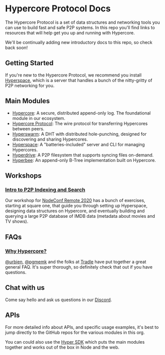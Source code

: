 # Hypercore Protocol Docs
The Hypercore Protocol is a set of data structures and networking tools you can use to build fast and safe P2P systems. In this repo you'll find links to resources that will help get you up and running with Hypercore.

We'll be continually adding new introductory docs to this repo, so check back soon!

## Getting Started
If you're new to the Hypercore Protocol, we recommend you install [Hyperspace](https://github.com/hypercore-protocol/hyperspace), which is a server that handles a bunch of the nitty-gritty of P2P networking for you.

## Main Modules
* [Hypercore](https://github.com/hypercore-protocol/hypercore): A secure, distributed append-only log. The foundational module in our ecosystem.
* [Hypercore Protocol](https://github.com/hypercore-protocol/hypercore-protocol): The wire protocol for transferring Hypercores between peers.
* [Hyperswarm](https://github.com/hypercore-protocol/hyperswarm): A DHT with distributed hole-punching, designed for discovering and sharing Hypercores.
* [Hyperspace](https://github.com/hypercore-protocol/hyperspace): A "batteries-included" server and CLI for managing Hypercores.
* [Hyperdrive](https://github.com/hypercore-protocol/hyperdrive): A P2P filesystem that supports syncing files on-demand.
* [Hyperbee](https://github.com/mafintosh/hyperbee): An append-only B-Tree implementation built on Hypercore.

## Workshops

### [Intro to P2P Indexing and Search](https://github.com/hypercore-protocol/p2p-indexing-and-search)
Our workshop for [NodeConf Remote 2020](https://www.nodeconfremote.com/) has a bunch of exercises, starting at square one, that guide you through setting up Hyperspace, designing data structures on Hypercore, and eventually building and querying a large P2P database of IMDB data (metadata about movies and TV shows). 

## FAQs
### [Why Hypercore?](https://github.com/tradle/why-hypercore/blob/master/FAQ.md)
[@urbien](https://github.com/urbien), [@pgmemk](https://github.com/pgmemk) and the folks at [Tradle](https://github.com/tradle) have put together a great general FAQ. It's super thorough, so definitely check that out if you have questions.

## Chat with us
Come say hello and ask us questions in our [Discord](https://chat.hypercore-protocol.org).

## APIs
For more detailed info about APIs, and specific usage examples, it's best to jump directly to the GitHub repos for the various modules in this org.

You can could also use the [Hyper SDK](https://github.com/datproject/sdk#readme) which puts the main modules together and works out of the box in Node and the web.

